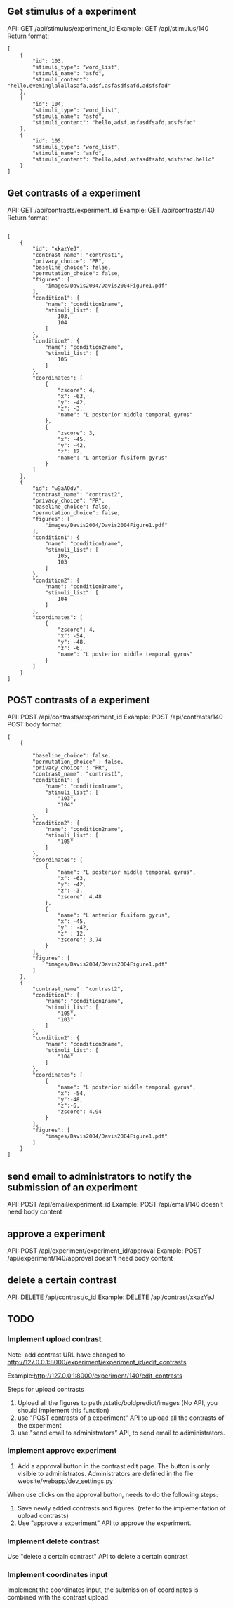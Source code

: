 ## Get stimulus of a experiment
API: GET /api/stimulus/experiment_id
Example: GET /api/stimulus/140
Return format:
```
[
    {
        "id": 103,
        "stimuli_type": "word_list",
        "stimuli_name": "asfd",
        "stimuli_content": "hello,eveminglalallasafa,adsf,asfasdfsafd,adsfsfad"
    },
    {
        "id": 104,
        "stimuli_type": "word_list",
        "stimuli_name": "asfd",
        "stimuli_content": "hello,adsf,asfasdfsafd,adsfsfad"
    },
    {
        "id": 105,
        "stimuli_type": "word_list",
        "stimuli_name": "asfd",
        "stimuli_content": "hello,adsf,asfasdfsafd,adsfsfad,hello"
    }
]
```

## Get contrasts of a experiment
API: GET /api/contrasts/experiment_id
Example: GET /api/contrasts/140
Return format:
```

[
    {
        "id": "xkazYeJ",
        "contrast_name": "contrast1",
        "privacy_choice": "PR",
        "baseline_choice": false,
        "permutation_choice": false,
        "figures": [
            "images/Davis2004/Davis2004Figure1.pdf"
        ],
        "condition1": {
            "name": "condition1name",
            "stimuli_list": [
                103,
                104
            ]
        },
        "condition2": {
            "name": "condition2name",
            "stimuli_list": [
                105
            ]
        },
        "coordinates": [
            {
                "zscore": 4,
                "x": -63,
                "y": -42,
                "z": -3,
                "name": "L posterior middle temporal gyrus"
            },
            {
                "zscore": 3,
                "x": -45,
                "y": -42,
                "z": 12,
                "name": "L anterior fusiform gyrus"
            }
        ]
    },
    {
        "id": "w9aAOdv",
        "contrast_name": "contrast2",
        "privacy_choice": "PR",
        "baseline_choice": false,
        "permutation_choice": false,
        "figures": [
            "images/Davis2004/Davis2004Figure1.pdf"
        ],
        "condition1": {
            "name": "condition1name",
            "stimuli_list": [
                105,
                103
            ]
        },
        "condition2": {
            "name": "condition3name",
            "stimuli_list": [
                104
            ]
        },
        "coordinates": [
            {
                "zscore": 4,
                "x": -54,
                "y": -48,
                "z": -6,
                "name": "L posterior middle temporal gyrus"
            }
        ]
    }
]
```

## POST contrasts of a experiment
API: POST /api/contrasts/experiment_id
Example: POST /api/contrasts/140
POST body format:
```
[
    {
      
        "baseline_choice": false,
        "permutation_choice" : false,
        "privacy_choice" : "PR",
        "contrast_name": "contrast1",
        "condition1": {
            "name": "condition1name",
            "stimuli_list": [
                "103",
                "104"
            ]
        },
        "condition2": {
            "name": "condition2name",
            "stimuli_list": [
                "105"
            ]
        },
        "coordinates": [
            {
                "name": "L posterior middle temporal gyrus",
                "x": -63,
                "y": -42,
                "z": -3,
                "zscore": 4.48
            },
            {
                "name": "L anterior fusiform gyrus",
                "x": -45,
                "y" : -42,
                "z" : 12,
                "zscore": 3.74
            }
        ],
        "figures": [
            "images/Davis2004/Davis2004Figure1.pdf"
        ]
    },
    {
        "contrast_name": "contrast2",
        "condition1": {
            "name": "condition1name",
            "stimuli_list": [
                "105",
                "103"
            ]
        },
        "condition2": {
            "name": "condition3name",
            "stimuli_list": [
                "104"
            ]
        },
        "coordinates": [
            {
                "name": "L posterior middle temporal gyrus",
                "x": -54,
                "y":-48,
                "z":-6,
                "zscore": 4.94
            }
        ],
        "figures": [
            "images/Davis2004/Davis2004Figure1.pdf"
        ]
    }
]
```


## send email to administrators to notify the submission of an experiment
API: POST /api/email/experiment_id
Example: POST /api/email/140
doesn't need body content

## approve a experiment
API: POST /api/experiment/experiment_id/approval
Example: POST /api/experiment/140/approval
doesn't need body content


## delete a certain contrast
API: DELETE /api/contrast/c_id
Example: DELETE /api/contrast/xkazYeJ


## TODO
### Implement upload contrast 
Note: add contrast URL have changed to http://127.0.0.1:8000/experiment/experiment_id/edit_contrasts

Example:http://127.0.0.1:8000/experiment/140/edit_contrasts

Steps for upload contrasts
1. Upload all the figures to path /static/boldpredict/images (No API, you should implement this function)
2. use "POST contrasts of a experiment" API to upload all the contrasts of the experiment
3. use "send email to administrators" API, to send email to adiministrators.

### Implement approve experiment
1. Add a approval button in the contrast edit page. The button is only visible to administratos. Administrators are defined in the file website/webapp/dev_settings.py

When use clicks on the approval button, needs to do the following steps:
1. Save newly added contrasts and figures. (refer to the implementation of upload contrasts)
2. Use "approve a experiment" API to approve the experiment.

### Implement delete contrast
Use "delete a certain contrast" API to delete a certain contrast 

### Implement coordinates input
Implement the coordinates input, the submission of coordinates is combined with the contrast upload.